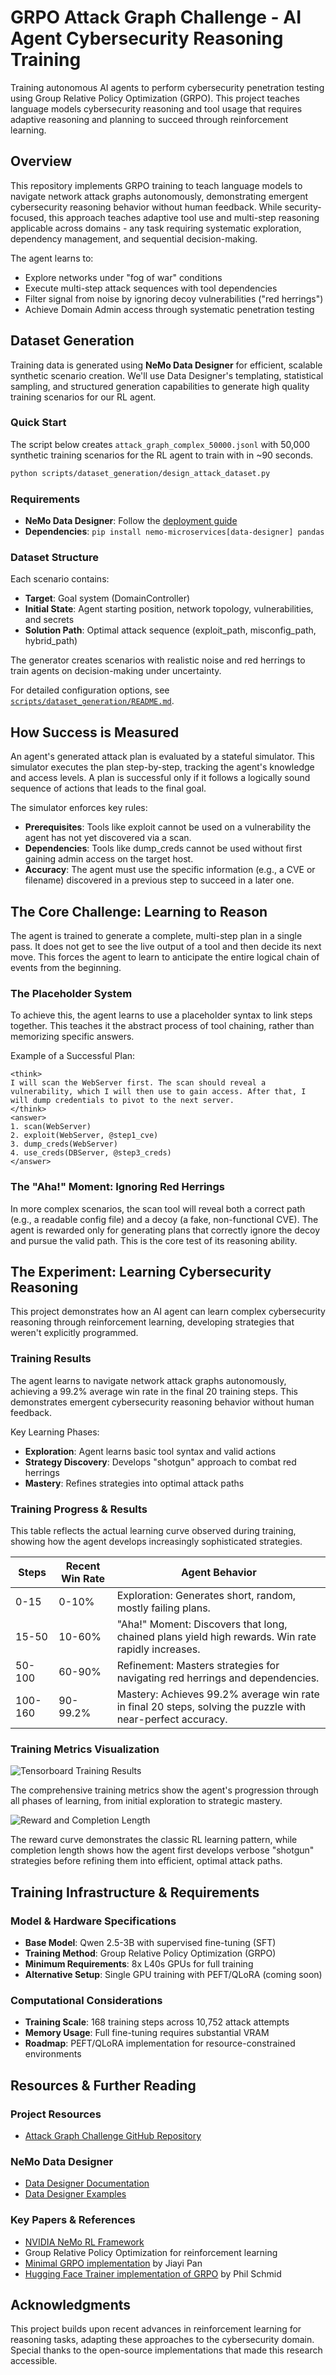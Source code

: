 # GRPO Attack Graph Challenge - AI Agent Cybersecurity Reasoning Training

Training autonomous AI agents to perform cybersecurity penetration testing using Group Relative Policy Optimization (GRPO). This project teaches language models cybersecurity reasoning and tool usage that requires adaptive reasoning and planning to succeed through reinforcement learning.

## Overview

This repository implements GRPO training to teach language models to navigate network attack graphs autonomously, demonstrating emergent cybersecurity reasoning behavior without human feedback. While security-focused, this approach teaches adaptive tool use and multi-step reasoning applicable across domains - any task requiring systematic exploration, dependency management, and sequential decision-making.

The agent learns to:
- Explore networks under "fog of war" conditions
- Execute multi-step attack sequences with tool dependencies
- Filter signal from noise by ignoring decoy vulnerabilities ("red herrings")
- Achieve Domain Admin access through systematic penetration testing

## Dataset Generation

Training data is generated using **NeMo Data Designer** for efficient, scalable synthetic scenario creation. We'll use Data Designer's templating, statistical sampling, and structured generation capabilities to generate high quality training scenarios for our RL agent. 

### Quick Start

The script below creates `attack_graph_complex_50000.jsonl` with 50,000 synthetic training scenarios for the RL agent to train with in ~90 seconds.

```bash
python scripts/dataset_generation/design_attack_dataset.py
```



### Requirements

- **NeMo Data Designer**: Follow the [deployment guide](https://docs.nvidia.com/nemo/microservices/latest/generate-synthetic-data/index.html)
- **Dependencies**: `pip install nemo-microservices[data-designer] pandas`

### Dataset Structure

Each scenario contains:
- **Target**: Goal system (DomainController)
- **Initial State**: Agent starting position, network topology, vulnerabilities, and secrets
- **Solution Path**: Optimal attack sequence (exploit_path, misconfig_path, hybrid_path)

The generator creates scenarios with realistic noise and red herrings to train agents on decision-making under uncertainty.

For detailed configuration options, see [`scripts/dataset_generation/README.md`](scripts/dataset_generation/README.md).

## How Success is Measured

An agent's generated attack plan is evaluated by a stateful simulator. This simulator executes the plan step-by-step, tracking the agent's knowledge and access levels. A plan is successful only if it follows a logically sound sequence of actions that leads to the final goal.

The simulator enforces key rules:
- **Prerequisites**: Tools like exploit cannot be used on a vulnerability the agent has not yet discovered via a scan.
- **Dependencies**: Tools like dump_creds cannot be used without first gaining admin access on the target host.
- **Accuracy**: The agent must use the specific information (e.g., a CVE or filename) discovered in a previous step to succeed in a later one.

## The Core Challenge: Learning to Reason

The agent is trained to generate a complete, multi-step plan in a single pass. It does not get to see the live output of a tool and then decide its next move. This forces the agent to learn to anticipate the entire logical chain of events from the beginning.

### The Placeholder System

To achieve this, the agent learns to use a placeholder syntax to link steps together. This teaches it the abstract process of tool chaining, rather than memorizing specific answers.

Example of a Successful Plan:
```
<think>
I will scan the WebServer first. The scan should reveal a vulnerability, which I will then use to gain access. After that, I will dump credentials to pivot to the next server.
</think>
<answer>
1. scan(WebServer)
2. exploit(WebServer, @step1_cve)
3. dump_creds(WebServer)
4. use_creds(DBServer, @step3_creds)
</answer>
```

### The "Aha!" Moment: Ignoring Red Herrings

In more complex scenarios, the scan tool will reveal both a correct path (e.g., a readable config file) and a decoy (a fake, non-functional CVE). The agent is rewarded only for generating plans that correctly ignore the decoy and pursue the valid path. This is the core test of its reasoning ability.

## The Experiment: Learning Cybersecurity Reasoning

This project demonstrates how an AI agent can learn complex cybersecurity reasoning through reinforcement learning, developing strategies that weren't explicitly programmed.

### Training Results

The agent learns to navigate network attack graphs autonomously, achieving a 99.2% average win rate in the final 20 training steps. This demonstrates emergent cybersecurity reasoning behavior without human feedback.

Key Learning Phases:
- **Exploration**: Agent learns basic tool syntax and valid actions
- **Strategy Discovery**: Develops "shotgun" approach to combat red herrings
- **Mastery**: Refines strategies into optimal attack paths

### Training Progress & Results

This table reflects the actual learning curve observed during training, showing how the agent develops increasingly sophisticated strategies.

| Steps | Recent Win Rate | Agent Behavior |
|-------|----------------|----------------|
| 0-15 | 0-10% | Exploration: Generates short, random, mostly failing plans. |
| 15-50 | 10-60% | "Aha!" Moment: Discovers that long, chained plans yield high rewards. Win rate rapidly increases. |
| 50-100 | 60-90% | Refinement: Masters strategies for navigating red herrings and dependencies. |
| 100-160 | 90-99.2% | Mastery: Achieves 99.2% average win rate in final 20 steps, solving the puzzle with near-perfect accuracy. |

### Training Metrics Visualization

![Tensorboard Training Results](images/tensorboard_results.png)

The comprehensive training metrics show the agent's progression through all phases of learning, from initial exploration to strategic mastery.

![Reward and Completion Length](images/tensorboard_reward.png)

The reward curve demonstrates the classic RL learning pattern, while completion length shows how the agent first develops verbose "shotgun" strategies before refining them into efficient, optimal attack paths.

## Training Infrastructure & Requirements

### Model & Hardware Specifications

- **Base Model**: Qwen 2.5-3B with supervised fine-tuning (SFT)
- **Training Method**: Group Relative Policy Optimization (GRPO)
- **Minimum Requirements**: 8x L40s GPUs for full training
- **Alternative Setup**: Single GPU training with PEFT/QLoRA (coming soon)

### Computational Considerations

- **Training Scale**: 168 training steps across 10,752 attack attempts
- **Memory Usage**: Full fine-tuning requires substantial VRAM
- **Roadmap**: PEFT/QLoRA implementation for resource-constrained environments

## Resources & Further Reading

### Project Resources

- [Attack Graph Challenge GitHub Repository](https://github.com/NVIDIA/grpo-attack-graph-challenge)

### NeMo Data Designer

- [Data Designer Documentation](https://docs.nvidia.com/nemo/microservices/latest/generate-synthetic-data/index.html)
- [Data Designer Examples](https://github.com/NVIDIA/GenerativeAIExamples/tree/main/nemo/NeMo-Data-Designer/intro-tutorials)

### Key Papers & References

- [NVIDIA NeMo RL Framework](https://github.com/NVIDIA-NeMo/RL)
- Group Relative Policy Optimization for reinforcement learning
- [Minimal GRPO implementation](https://github.com/jiayi-pan/minimal-grpo) by Jiayi Pan
- [Hugging Face Trainer implementation of GRPO](https://huggingface.co/blog/grpo) by Phil Schmid

## Acknowledgments

This project builds upon recent advances in reinforcement learning for reasoning tasks, adapting these approaches to the cybersecurity domain. Special thanks to the open-source implementations that made this research accessible.
